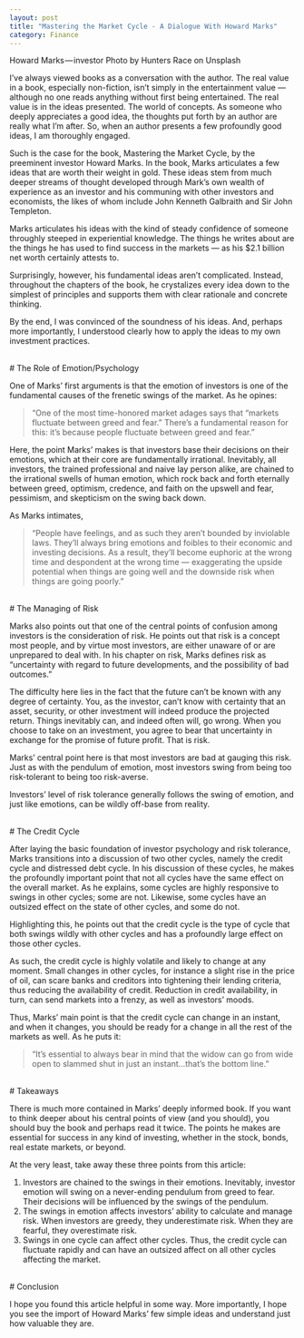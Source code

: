 ```yaml
---
layout: post 
title: "Mastering the Market Cycle - A Dialogue With Howard Marks"
category: Finance 
---
```

Howard Marks — investor
Photo by Hunters Race on Unsplash

I’ve always viewed books as a conversation with the author. The real value in a book, especially non-fiction, isn’t simply in the entertainment value — although no one reads anything without first being entertained. The real value is in the ideas presented. The world of concepts. As someone who deeply appreciates a good idea, the thoughts put forth by an author are really what I’m after. So, when an author presents a few profoundly good ideas, I am thoroughly engaged.

Such is the case for the book, Mastering the Market Cycle, by the preeminent investor Howard Marks. In the book, Marks articulates a few ideas that are worth their weight in gold. These ideas stem from much deeper streams of thought developed through Mark’s own wealth of experience as an investor and his communing with other investors and economists, the likes of whom include John Kenneth Galbraith and Sir John Templeton.

Marks articulates his ideas with the kind of steady confidence of someone throughly steeped in experiential knowledge. The things he writes about are the things he has used to find success in the markets — as his $2.1 billion net worth certainly attests to.

Surprisingly, however, his fundamental ideas aren’t complicated. Instead, throughout the chapters of the book, he crystalizes every idea down to the simplest of principles and supports them with clear rationale and concrete thinking.

By the end, I was convinced of the soundness of his ideas. And, perhaps more importantly, I understood clearly how to apply the ideas to my own investment practices.

<br>
# The Role of Emotion/Psychology

One of Marks’ first arguments is that the emotion of investors is one of the fundamental causes of the frenetic swings of the market. As he opines:

> “One of the most time-honored market adages says that “markets fluctuate between greed and fear.” There’s a fundamental reason for this: it’s because people fluctuate between greed and fear.”

Here, the point Marks’ makes is that investors base their decisions on their emotions, which at their core are fundamentally irrational. Inevitably, all investors, the trained professional and naive lay person alike, are chained to the irrational swells of human emotion, which rock back and forth eternally between greed, optimism, credence, and faith on the upswell and fear, pessimism, and skepticism on the swing back down.

As Marks intimates,

> “People have feelings, and as such they aren’t bounded by inviolable laws. They’ll always bring emotions and foibles to their economic and investing decisions. As a result, they’ll become euphoric at the wrong time and despondent at the wrong time — exaggerating the upside potential when things are going well and the downside risk when things are going poorly.”

<br>
# The Managing of Risk

Marks also points out that one of the central points of confusion among investors is the consideration of risk. He points out that risk is a concept most people, and by virtue most investors, are either unaware of or are unprepared to deal with. In his chapter on risk, Marks defines risk as “uncertainty with regard to future developments, and the possibility of bad outcomes.”

The difficulty here lies in the fact that the future can’t be known with any degree of certainty. You, as the investor, can’t know with certainty that an asset, security, or other investment will indeed produce the projected return. Things inevitably can, and indeed often will, go wrong. When you choose to take on an investment, you agree to bear that uncertainty in exchange for the promise of future profit. That is risk.

Marks’ central point here is that most investors are bad at gauging this risk. Just as with the pendulum of emotion, most investors swing from being too risk-tolerant to being too risk-averse.

Investors’ level of risk tolerance generally follows the swing of emotion, and just like emotions, can be wildly off-base from reality.

<br>
# The Credit Cycle

After laying the basic foundation of investor psychology and risk tolerance, Marks transitions into a discussion of two other cycles, namely the credit cycle and distressed debt cycle. In his discussion of these cycles, he makes the profoundly important point that not all cycles have the same effect on the overall market. As he explains, some cycles are highly responsive to swings in other cycles; some are not. Likewise, some cycles have an outsized effect on the state of other cycles, and some do not.

Highlighting this, he points out that the credit cycle is the type of cycle that both swings wildly with other cycles and has a profoundly large effect on those other cycles.

As such, the credit cycle is highly volatile and likely to change at any moment. Small changes in other cycles, for instance a slight rise in the price of oil, can scare banks and creditors into tightening their lending criteria, thus reducing the availability of credit. Reduction in credit availability, in turn, can send markets into a frenzy, as well as investors’ moods.

Thus, Marks’ main point is that the credit cycle can change in an instant, and when it changes, you should be ready for a change in all the rest of the markets as well. As he puts it:

> “It’s essential to always bear in mind that the widow can go from wide open to slammed shut in just an instant…that’s the bottom line.”

<br>
# Takeaways

There is much more contained in Marks’ deeply informed book. If you want to think deeper about his central points of view (and you should), you should buy the book and perhaps read it twice. The points he makes are essential for success in any kind of investing, whether in the stock, bonds, real estate markets, or beyond.

At the very least, take away these three points from this article:

1. Investors are chained to the swings in their emotions. Inevitably, investor emotion will swing on a never-ending pendulum from greed to fear. Their decisions will be influenced by the swings of the pendulum.
2. The swings in emotion affects investors’ ability to calculate and manage risk. When investors are greedy, they underestimate risk. When they are fearful, they overestimate risk.
3. Swings in one cycle can affect other cycles. Thus, the credit cycle can fluctuate rapidly and can have an outsized affect on all other cycles affecting the market.

<br>
# Conclusion

I hope you found this article helpful in some way. More importantly, I hope you see the import of Howard Marks’ few simple ideas and understand just how valuable they are.